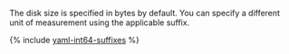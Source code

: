 The disk size is specified in bytes by default. You can specify a different unit of measurement using the applicable suffix.

{% include [yaml-int64-suffixes](yaml-int64-suffixes.md) %}

